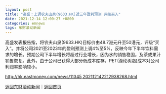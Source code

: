 ```yaml
---
layout: post
title: "高盛：上调农夫山泉(9633.HK)近三年盈利预测 评级买入"
date: 2021-12-14 12:00:27 +0800
categories: emnews
tags: 东财滚动新闻
---
```


高盛发表报告指，将农夫山泉(9633.HK)目标价由48.7港元升至50港元，评级“买入”。并将公司2021至2023年的盈利预测上调4%至5%，反映今年下半年饮料需求的增长。预期公司下半年增长将超过行业增长，因为水的销售稳固，及茶或果汁销售恢复。此外，由于公司已获得大部分低成本库存，PET(涤纶树脂)成本对公司利润率影响较小。

<http://hk.eastmoney.com/news/11345,202112142212938268.html>

[返回东财滚动新闻](//finews.withounder.com/emnews/)｜[返回首页](//finews.withounder.com/)